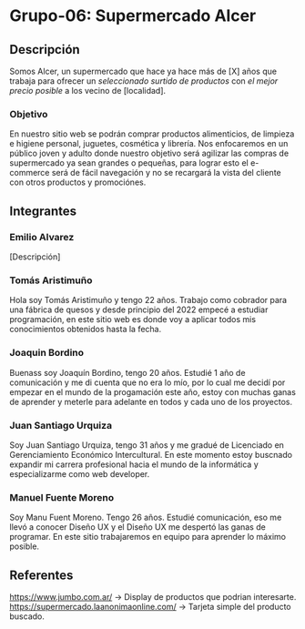 # Grupo-06: Supermercado Alcer

## Descripción
Somos Alcer, un supermercado que hace ya hace más de [X] años que trabaja para ofrecer un *seleccionado surtido de productos* con *el mejor precio posible* a los vecino de [localidad].

### Objetivo
En nuestro sitio web se podrán comprar productos alimenticios, de limpieza e higiene personal, juguetes, cosmética y librería. Nos enfocaremos en un público joven y adulto donde nuestro objetivo será agilizar las compras de supermercado ya sean grandes o pequeñas, para lograr esto el e-commerce será de fácil navegación y no se recargará la vista del cliente con otros productos y promociónes.

## Integrantes

### Emilio Alvarez
[Descripción]

### Tomás Aristimuño
Hola soy Tomás Aristimuño y tengo 22 años. Trabajo como cobrador para una fábrica de quesos y desde principio del 2022 empecé a estudiar programación, en este sitio web es donde voy a aplicar todos mis conocimientos obtenidos hasta la fecha.

### Joaquin Bordino
Buenass soy Joaquín Bordino, tengo 20 años. Estudié 1 año de comunicación y me di cuenta que no era lo mío, por lo cual me decidí por empezar en el mundo de la progamación este año, estoy con muchas ganas de aprender y meterle para adelante en todos y cada uno de los proyectos. 

### Juan Santiago Urquiza
Soy Juan Santiago Urquiza, tengo 31 años y me gradué de Licenciado en Gerenciamiento Económico Intercultural. En este momento estoy buscnado expandir mi carrera profesional hacia el mundo de la informática y especializarme como web developer.

### Manuel Fuente Moreno
Soy Manu Fuent Moreno. Tengo 26 años. Estudié comunicación, eso me llevó a conocer Diseño UX y el Diseño UX me despertó las ganas de programar. En este sitio trabajaremos en equipo para aprender lo máximo posible.

## Referentes
https://www.jumbo.com.ar/ -> Display de productos que podrian interesarte.
https://supermercado.laanonimaonline.com/ -> Tarjeta simple del producto buscado.


